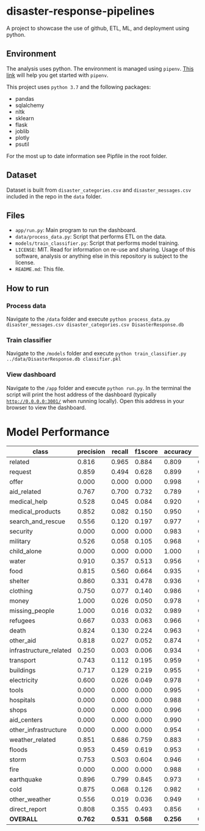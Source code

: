 # disaster-response-pipelines
A project to showcase the use of github, ETL, ML, and deployment using python.

## Environment
The analysis uses python. The environment is managed using `pipenv`. [This link](https://realpython.com/pipenv-guide/) will help you get started with `pipenv`.

This project uses `python 3.7` and the following packages:
- pandas
- sqlalchemy
- nltk
- sklearn
- flask
- joblib
- plotly
- psutil

For the most up to date information see Pipfile in the root folder.

## Dataset
Dataset is built from `disaster_categories.csv` and `disaster_messages.csv` included in the repo in the `data` folder. 

## Files
- `app/run.py`: Main program to run the dashboard.
- `data/process_data.py`: Script that performs ETL on the data.
- `models/train_classifier.py`: Script that performs model training.
- `LICENSE`: MIT. Read for information on re-use and sharing. Usage of this software, analysis or anything else in this repository is subject to the license.
- `README.md`: This file.

## How to run
### Process data
Navigate to the `/data` folder and execute
`python process_data.py disaster_messages.csv disaster_categories.csv DisasterResponse.db`
### Train classifier
Navigate to the `/models` folder and execute
`python train_classifier.py ../data/DisasterResponse.db classifier.pkl`
### View dashboard
Navigate to the `/app` folder and execute
`python run.py`. 
In the terminal the script will print the host address of the dashboard 
(typically [`http://0.0.0.0:3001/`](http://0.0.0.0:3001/) when running locally). 
Open this address in your browser to view the dashboard.

# Model Performance

| class                  | precision | recall    | f1score   | accuracy  | AUC       |
| -----------------------|-----------|-----------|-----------|-----------|-----------|
| related                |  0.816    | 0.965     | 0.884     | 0.809     |  0.643    |
| request                |  0.859    | 0.494     | 0.628     | 0.899     |  0.739    |
| offer                  |  0.000    | 0.000     | 0.000     | 0.998     |  0.500    |
| aid_related            |  0.767    | 0.700     | 0.732     | 0.789     |  0.776    |
| medical_help           |  0.528    | 0.045     | 0.084     | 0.920     |  0.521    |
| medical_products       |  0.852    | 0.082     | 0.150     | 0.950     |  0.541    |
| search_and_rescue      |  0.556    | 0.120     | 0.197     | 0.977     |  0.559    |
| security               |  0.000    | 0.000     | 0.000     | 0.983     |  0.500    |
| military               |  0.526    | 0.058     | 0.105     | 0.968     |  0.528    |
| child_alone            |  0.000    | 0.000     | 0.000     | 1.000     |    nan    |
| water                  |  0.910    | 0.357     | 0.513     | 0.956     |  0.677    |
| food                   |  0.815    | 0.560     | 0.664     | 0.935     |  0.772    |
| shelter                |  0.860    | 0.331     | 0.478     | 0.936     |  0.663    |
| clothing               |  0.750    | 0.077     | 0.140     | 0.986     |  0.538    |
| money                  |  1.000    | 0.026     | 0.050     | 0.978     |  0.513    |
| missing_people         |  1.000    | 0.016     | 0.032     | 0.989     |  0.508    |
| refugees               |  0.667    | 0.033     | 0.063     | 0.966     |  0.516    |
| death                  |  0.824    | 0.130     | 0.224     | 0.963     |  0.564    |
| other_aid              |  0.818    | 0.027     | 0.052     | 0.874     |  0.513    |
| infrastructure_related |  0.250    | 0.003     | 0.006     | 0.934     |  0.501    |
| transport              |  0.743    | 0.112     | 0.195     | 0.959     |  0.555    |
| buildings              |  0.717    | 0.129     | 0.219     | 0.955     |  0.563    |
| electricity            |  0.600    | 0.026     | 0.049     | 0.978     |  0.513    |
| tools                  |  0.000    | 0.000     | 0.000     | 0.995     |  0.500    |
| hospitals              |  0.000    | 0.000     | 0.000     | 0.988     |  0.500    |
| shops                  |  0.000    | 0.000     | 0.000     | 0.996     |  0.500    |
| aid_centers            |  0.000    | 0.000     | 0.000     | 0.990     |  0.500    |
| other_infrastructure   |  0.000    | 0.000     | 0.000     | 0.954     |  0.500    |
| weather_related        |  0.851    | 0.686     | 0.759     | 0.883     |  0.821    |
| floods                 |  0.953    | 0.459     | 0.619     | 0.953     |  0.728    |
| storm                  |  0.753    | 0.503     | 0.604     | 0.946     |  0.744    |
| fire                   |  0.000    | 0.000     | 0.000     | 0.988     |  0.500    |
| earthquake             |  0.896    | 0.799     | 0.845     | 0.973     |  0.895    |
| cold                   |  0.875    | 0.068     | 0.126     | 0.982     |  0.534    |
| other_weather          |  0.556    | 0.019     | 0.036     | 0.949     |  0.509    |
| direct_report          |  0.808    | 0.355     | 0.493     | 0.856     |  0.667    |
| **OVERALL**            | **0.762** | **0.531** | **0.568** | **0.256** | **0.589** |
